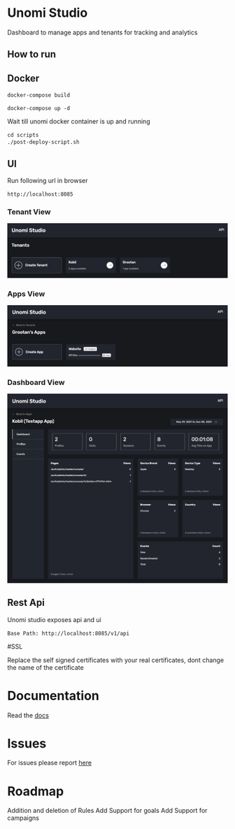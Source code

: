# Unomi Studio
Dashboard to manage apps and tenants for tracking and analytics

## How to run

## Docker
```
docker-compose build
```

```
docker-compose up -d
```

Wait till unomi docker container is up and running

```
cd scripts
./post-deploy-script.sh
```

## UI

Run following url in browser

```
http://localhost:8085
```

### Tenant View

![tenants](./img/tenants.png)

### Apps View

![apps](./img/apps.png)

### Dashboard View

![dashboard](./img/dashboard.png)

## Rest Api

Unomi studio exposes api and ui


```
Base Path: http://localhost:8085/v1/api
```

#SSL

Replace the self signed certificates with your real certificates, dont change the name of the certificate

# Documentation

Read the [docs](https://unomi-studio.netlify.app)

# Issues

For issues please report [here](https://github.com/grootan/unomi-studio/issues)

# Roadmap

Addition and deletion of Rules
Add Support for goals
Add Support for campaigns
